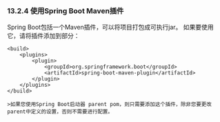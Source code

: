 ### 13.2.4 使用Spring Boot Maven插件

Spring Boot包括一个Maven插件，可以将项目打包成可执行jar。 如果要使用它，请将插件添加到部分：
```
<build>
    <plugins>
        <plugin>
            <groupId>org.springframework.boot</groupId>
            <artifactId>spring-boot-maven-plugin</artifactId>
        </plugin>
    </plugins>
</build>
```
    >如果您使用Spring Boot启动器 parent pom，则只需要添加这个插件，除非您要更改parent中定义的设置，否则不需要进行配置。